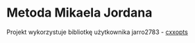 # Metoda Mikaela Jordana

Projekt wykorzystuje bibliotkę użytkownika jarro2783 - 
[cxxopts](https://github.com/jarro2783/cxxopts/)